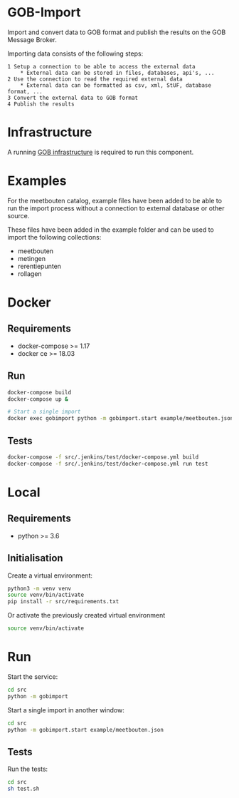 # GOB-Import

Import and convert data to GOB format and publish the results on the GOB Message Broker.

Importing data consists of the following steps:

    1 Setup a connection to be able to access the external data
        * External data can be stored in files, databases, api's, ...
    2 Use the connection to read the required external data
        * External data can be formatted as csv, xml, StUF, database format, ...
    3 Convert the external data to GOB format
    4 Publish the results

# Infrastructure

A running [GOB infrastructure](https://github.com/Amsterdam/GOB-Infra)
is required to run this component.

# Examples

For the meetbouten catalog, example files have been added to be able to run
the import process without a connection to external database or other source.

These files have been added in the example folder and can be used to import
the following collections:

- meetbouten
- metingen
- rerentiepunten
- rollagen

# Docker

## Requirements

* docker-compose >= 1.17
* docker ce >= 18.03

## Run

```bash
docker-compose build
docker-compose up &

# Start a single import
docker exec gobimport python -m gobimport.start example/meetbouten.json
```

## Tests

```bash
docker-compose -f src/.jenkins/test/docker-compose.yml build
docker-compose -f src/.jenkins/test/docker-compose.yml run test
```

# Local

## Requirements

* python >= 3.6

## Initialisation

Create a virtual environment:

```bash
python3 -m venv venv
source venv/bin/activate
pip install -r src/requirements.txt
```

Or activate the previously created virtual environment

```bash
source venv/bin/activate
```

# Run

Start the service:

```bash
cd src
python -m gobimport
```

Start a single import in another window:

```bash
cd src
python -m gobimport.start example/meetbouten.json
```


## Tests

Run the tests:

```bash
cd src
sh test.sh
```
